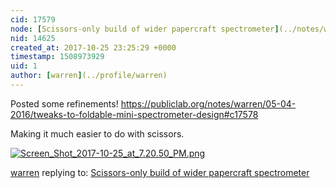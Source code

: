 ```yaml
---
cid: 17579
node: [Scissors-only build of wider papercraft spectrometer](../notes/warren/07-06-2017/scissors-only-build-of-wider-papercraft-spectrometer)
nid: 14625
created_at: 2017-10-25 23:25:29 +0000
timestamp: 1508973929
uid: 1
author: [warren](../profile/warren)
---
```


Posted some refinements! https://publiclab.org/notes/warren/05-04-2016/tweaks-to-foldable-mini-spectrometer-design#c17578

Making it much easier to do with scissors. 


[![Screen_Shot_2017-10-25_at_7.20.50_PM.png](https://publiclab.org/system/images/photos/000/022/039/large/Screen_Shot_2017-10-25_at_7.20.50_PM.png)](https://publiclab.org/system/images/photos/000/022/039/original/Screen_Shot_2017-10-25_at_7.20.50_PM.png)



[warren](../profile/warren) replying to: [Scissors-only build of wider papercraft spectrometer](../notes/warren/07-06-2017/scissors-only-build-of-wider-papercraft-spectrometer)

